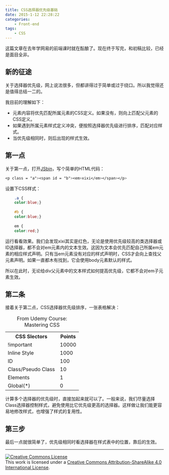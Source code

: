 ```yaml
---
title: CSS选择器优先级基础
date: 2015-1-12 22:28:22
categories:
    - Front-end
tags:
    - CSS
---
```


这篇文章在去年学网易的前端课时就在酝酿了。现在终于写完，和初稿比较，已经是面目全非。

<!-- more -->

## 新的征途

关于选择器优先级，网上说法很多，但都讲得过于简单或过于绕口。所以我觉得还是值得总结一二的。

我目前的理解如下：

+ 元素内容将优先匹配所属元素的CSS定义。如果没有，则向上匹配父元素的CSS定义。
+ 如果遇到所属元素样式定义冲突，便按照选择器优先级进行排序，匹配对应样式。
+ 当优先级相同时，则后出现的样式生效。

## 第一点

关于第一点，打开[JSbin](http://jsbin.com/)，写个简单的HTML代码：
``` css
<p class = "a"><span id = "b"><em>xixi</em></span></p>
```

设置下CSS样式：
``` css
    .a {
    color:blue;}
    
    #b {
    color:blue;}
    
    em {
    color:red;}
```
运行看看效果。我们会发现xixi其实是红色，无论是使用优先级较高的类选择器或ID选择器，都不会对em元素内的文本生效。这因为文本会优先匹配自己所属em元素的相应样式声明。只有当em元素没有对应的样式声明时，CSS才会向上查找父元素声明。如果一直都木有找到，它会使用body元素默认的样式。

所以在此时，无论给div父元素中的文本样式如何提高优先级，它都不会对em子元素生效。

## 第二条

接着关于第二点，CSS选择器优先级排序，一张表格解决：

<table><caption>From Udemy Course: Mastering CSS</caption><tbody><tr><th>CSS Slectors</th><th>Points</th></tr><tr><td>!important</td><td>10000</td></tr><tr><td>Inline Style</td><td>1000</td></tr><tr><td>ID</td><td>100</td></tr><tr><td>Class/Pseudo Class</td><td>10</td></tr><tr><td>Elements</td><td>1</td></tr><tr><td>Global(*)</td><td>0</td></tr></tbody></table>

计算多个选择器的优先级时，直接加起来就可以了。一般来说，我们尽量选择Class选择器控制样式，避免使用比它优先级更高的选择器。这样做让我们能更容易地修改样式，也增强了样式的复用性。

## 第三步

最后一点就很简单了，优先级相同时看选择器在样式表中的位置，靠后的生效。

<hr>

<a href="http://creativecommons.org/licenses/by-sa/4.0/" rel="license"><img style="border-width: 0;" src="https://i.creativecommons.org/l/by-sa/4.0/88x31.png" alt="Creative Commons License" /></a><br />
This work is licensed under a <a href="http://creativecommons.org/licenses/by-sa/4.0/" rel="license">Creative Commons Attribution-ShareAlike 4.0 International License</a>.